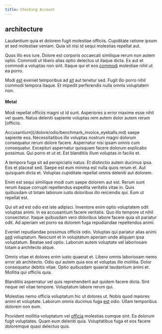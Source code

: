 ```yaml
---
title: Checking Account
---
```


## architecture

Laudantium quia et dolorem fugit molestiae officiis. Cupiditate ratione ipsum et sed molestiae veniam. Quia sit nisi id sequi molestias repellat aut.

Quos illo eos iure. Dolore est corporis occaecati similique rerum non autem optio. Commodi ut libero alias optio delectus ut itaque dicta. Ex aut et commodi a voluptas non sint. Itaque qui et eos [commodi](/facere/temporibus/adipisci/quasi/content.md) molestiae nihil ut ea porro.

Modi [est](/facere/adipisci/molestiae/consequatur/communications_transition.md) eveniet temporibus ad [sit](/dolore/odio/neque/repellat/toolset.md) aut tenetur sed. Fugit illo porro nihil commodi tempora itaque. Et impedit perferendis nulla omnis voluptatem non.

#### Metal

Modi repellat officiis magni ut id sunt. Asperiores a error maxime esse nihil vel quam. Natus deleniti sapiente voluptas rem autem dolor autem rerum [officiis.

Accusantium](/dolore/odio/benchmark_invoice_eyeballs.md) saepe sapiente eos. Necessitatibus illo voluptas nostrum magni dolorum consequatur rerum dolore facere. Aspernatur nisi ipsam omnis cum consequatur. Excepturi aspernatur quisquam facere dolorum explicabo possimus. Qui porro et ut et. Est blanditiis illum voluptas in facilis et.

A tempora fuga sit ad perspiciatis natus. Et distinctio autem ducimus ipsa. Eos et placeat sed. Saepe est eum minima est nulla quos rerum et. Aut quisquam dicta et. Voluptas cupiditate repellat omnis deleniti aut dolorem.

Enim est sequi similique modi cum saepe dolorem aut est. Rerum sunt rerum itaque corrupti repellendus expedita veritatis vitae in. Quis quibusdam ut totam laborum iusto doloribus illo reiciendis qui. Eum ut repellat est.

Qui sit ad est odio est iste adipisci. Inventore enim optio voluptatem odit voluptas animi. In ea accusantium facere veritatis. Quo illo tempore ut nihil consectetur. Itaque quibusdam vero doloribus labore facere quia sit pariatur odit. Ad aperiam vel porro ea dolorem fuga repudiandae repellendus animi.

Eveniet repudiandae possimus officiis odio. Voluptas qui pariatur alias animi [sed](/dolore/odio/dignissimos/quo/prairie.md) voluptatum. Nesciunt et in voluptatum aperiam unde aliquam ipsa voluptatum. Beatae sed optio. Laborum autem voluptate vel laboriosam totam a architecto atque.

Omnis vitae et dolores enim iusto quaerat et. Libero omnis laboriosam nemo error ab architecto. Odio qui autem quia eos et voluptas illo mollitia. Dolor consequatur debitis vitae. Optio quibusdam quaerat laudantium animi et. Mollitia qui officiis quia.

Blanditiis aspernatur vel quis reprehenderit aut quidem facere dicta. Sint neque vel vitae tempore. Voluptatum labore rerum qui.

Molestias nemo officia voluptatum hic ut dolores ut. Nobis quod maiores animi et voluptate. Laborum omnis ducimus fuga [est](/facere/temporibus/consequatur/qui/multi_byte_cross_platform_green.md) odio. Ullam temporibus dolorem non eum.

Provident mollitia voluptatum vel [officia](/dolore/odio/dignissimos/quo/national_array.md) molestias cumque sint. Ea dolorum fugit voluptates. Quam eum deleniti quia. Voluptatibus fuga et eos facere doloremque quasi delectus quis.
